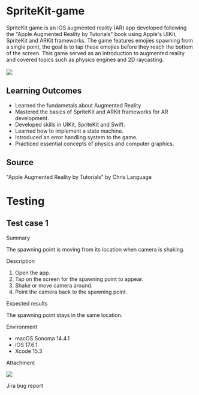 # SpriteKit-game
SpriteKit game is an iOS augmented reality (AR) app developed following the "Apple Augmented Reality by Tutorials" book using Apple's UIKit, SpriteKit and ARKit frameworks. The game features emojies spawning from a single point, the goal is to tap these emojies before they reach the bottom of the screen. This game served as an introduction to augmented reality and covered topics such as physics engines and 2D raycasting.
 <br/>
 <br/> 
![](SpriteKit.gif)

  ## Learning Outcomes

- Learned the fundametals about Augmented Reality
- Mastered the basics of SpriteKit and ARKit frameworks for AR development.<br/> 
- Developed skills in UIKit, SpriteKit and Swift.<br/> 
- Learned how to implement a state machine.<br/>
- Introduced an error handling system to the game.<br/>
- Practiced essential concepts of physics and computer graphics.<br/>

## Source
"Apple Augmented Reality by Tutorials" by Chris Language

# Testing

## Test case 1

Summary<br/>

The spawning point is moving from its location when camera is shaking.<br/>

Description<br/>

1. Open the app.<br/>
2. Tap on the screen for the spawning point to appear.<br/>
3. Shake or move camera around.<br/>
4. Point the camera back to the spawning point.<br/>

Expected results<br/>

The spawning point stays in the same location.<br/>

Environment <br/>

- macOS Sonoma 14.4.1 <br/>
- iOS 17.6.1<br/> 
- Xcode 15.3<br/> 

Attachment<br/>

![](emojiBug.gif)<br/>

Jira bug report<br/>

